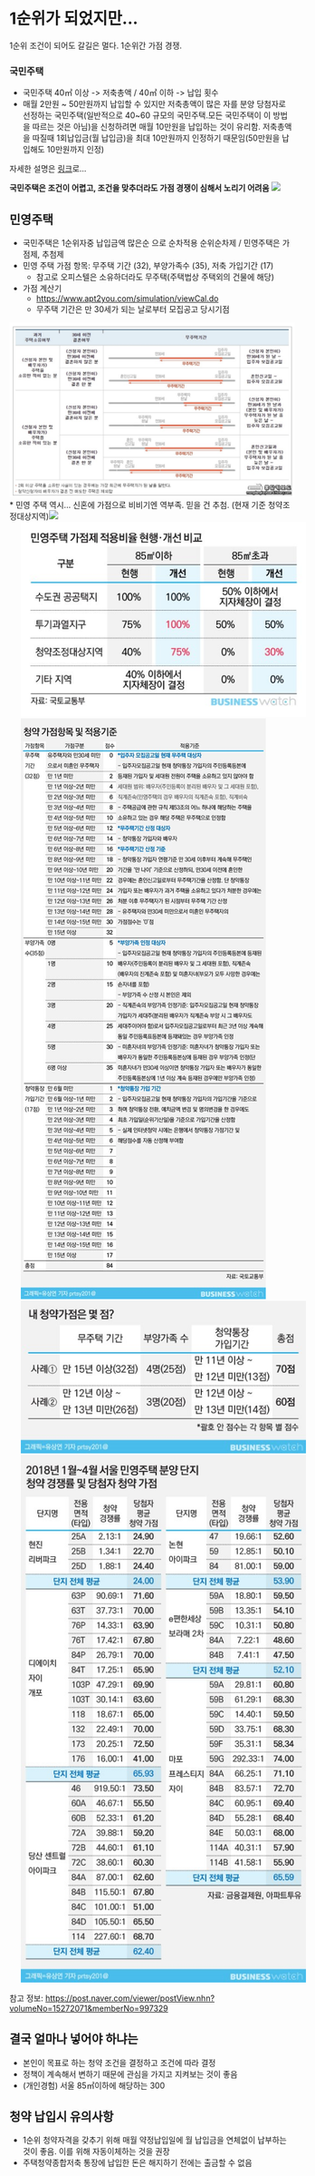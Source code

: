 # 1순위가 되었지만...

1순위 조건이 되어도 갈길은 멀다. 1순위간 가점 경쟁.

### 국민주택
* 국민주택 40㎡ 이상 -> 저축총액 / 40㎡ 이하 -> 납입 횟수
* 매월 2만원 ~ 50만원까지 납입할 수 있지만 저축총액이 많은 자를 분양 당첨자로 선정하는 국민주택(일반적으로 40~60 규모의 국민주택.모든 국민주택이 이 방법을 따르는 것은 아님)을 신청하려면 매월 10만원을 납입하는 것이 유리함. 저축총액을 따질때 1회납입금(월 납입금)을 최대 10만원까지 인정하기 때문임(50만원을 납입해도 10만원까지 인정)

자세한 설명은 [링크](https://apply.lh.or.kr/LH/index.html?gv_url=SIL::CLCC_SIL_0090.xfdl&gv_menuId=10103&gv_param=LCC:Y#GUD::CLCC_GUD_0020:10202)로...

**국민주택은 조건이 어렵고, 조건을 맞추더라도 가점 경쟁이 심해서 노리기 어려움** <img src="https://twemoji.maxcdn.com/2/72x72/1f926-1f3fb-200d-2642-fe0f.png" width="30">

## 민영주택

* 국민주택은 1순위자중 납입금액 많은순 으로 순차적용 순위순차제 / 민영주택은 가점제, 추첨제
* 민영 주택 가점 항목: 무주택 기간 (32), 부양가족수 (35), 저축 가입기간 (17)
	* 참고로 오피스텔은 소유하더라도 무주택(주택법상 주택외의 건물에 해당)
* 가점 계산기
	* https://www.apt2you.com/simulation/viewCal.do
	* 무주택 기간은 만 30세가 되는 날로부터 모집공고 당시기점
<img src="/assets/images/20.png">
* 민영 주택 역시... 신혼에 가점으로 비비기엔 역부족. 믿을 건 추첨. (현재 기준 청약조정대상지역)<img src="https://twemoji.maxcdn.com/2/72x72/1f3b2.png" width="30">

<img src="/assets/images/15.jpg" style="margin-left:20px">

<br>

<img src="/assets/images/13.jpg" style="margin-left:20px">
<img src="/assets/images/14.jpg" style="margin-left:20px">
<img src="/assets/images/12.jpg" style="margin-left:20px">

참고 정보: https://post.naver.com/viewer/postView.nhn?volumeNo=15272071&memberNo=997329

## 결국 얼마나 넣어야 하냐는

* 본인이 목표로 하는 청약 조건을 결정하고 조건에 따라 결정
* 정책이 계속해서 변하기 때문에 관심을 가지고 지켜보는 것이 좋음
* (개인경험) 서울 85㎡이하에 해당하는 300

## 청약 납입시 유의사항
* 1순위 청약자격을 갖추기 위해 매월 약정납입일에 월 납입금을 연체없이 납부하는 것이 좋음. 이를 위해 자동이체하는 것을 권장
* 주택청약종합저축 통장에 납입한 돈은 해지하기 전에는 출금할 수 없음
